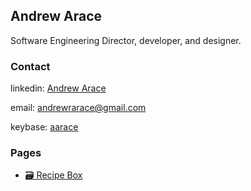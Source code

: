 ## Andrew Arace

Software Engineering Director, developer, and designer.

### Contact
linkedin: [Andrew Arace](https://www.linkedin.com/in/andrewarace/)

email: [andrewrarace@gmail.com](mailto:andrewrarace@gmail.com)

keybase: [aarace](https://keybase.io/aarace)

### Pages

- [🗃 Recipe Box](/recipes)
